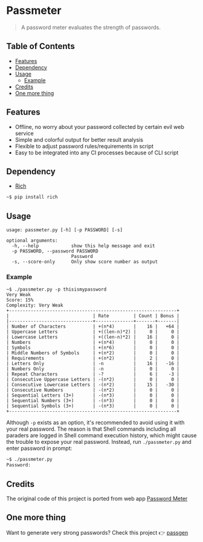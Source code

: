 # Passmeter

> A password meter evaluates the strength of passwords.

## Table of Contents

- [Features](#features)
- [Dependency](#dependency)
- [Usage](#usage)
  - [Example](#example)
- [Credits](#credits)
- [One more thing](#one-more-thing)

## Features

- Offline, no worry about your password collected by certain evil web service
- Simple and colorful output for better result analysis
- Flexible to adjust password rules/requirements in script
- Easy to be integrated into any CI processes because of CLI script

## Dependency

- [Rich](https://github.com/willmcgugan/rich)

```bash
~$ pip install rich
```

## Usage

```
usage: passmeter.py [-h] [-p PASSWORD] [-s]

optional arguments:
  -h, --help            show this help message and exit
  -p PASSWORD, --password PASSWORD
                        Password
  -s, --score-only      Only show score number as output
```

### Example

```
~$ ./passmeter.py -p thisismypassword
Very Weak
Score: 15%
Complexity: Very Weak
+--------------------------------------------------------------+
|                               | Rate         | Count | Bonus |
|-------------------------------+--------------+-------+-------|
| Number of Characters          | +(n*4)       |    16 |   +64 |
| Uppercase Letters             | +((len-n)*2) |     0 |     0 |
| Lowercase Letters             | +((len-n)*2) |    16 |     0 |
| Numbers                       | +(n*4)       |     0 |     0 |
| Symbols                       | +(n*6)       |     0 |     0 |
| Middle Numbers of Symbols     | +(n*2)       |     0 |     0 |
| Requirements                  | +(n*2)       |     2 |     0 |
| Letters Only                  | -n           |    16 |   -16 |
| Numbers Only                  | -n           |     0 |     0 |
| Repeat Characters             | -?           |     6 |    -3 |
| Consecutive Uppercase Letters | -(n*2)       |     0 |     0 |
| Consecutive Lowercase Letters | -(n*2)       |    15 |   -30 |
| Consecutive Numbers           | -(n*2)       |     0 |     0 |
| Sequential Letters (3+)       | -(n*3)       |     0 |     0 |
| Sequential Numbers (3+)       | -(n*3)       |     0 |     0 |
| Sequential Symbols (3+)       | -(n*3)       |     0 |     0 |
+--------------------------------------------------------------+
```

Although `-p` exists as an option, it's recommended to avoid using it with your real password. The reason is that Shell commands including all paraders are logged in Shell command execution history, which might cause the trouble to expose your real password. Instead, run `./passmeter.py` and enter password in prompt:

```bash
~$ ./passmeter.py
Password:
```

## Credits

The original code of this project is ported from web app [Password Meter](http://www.passwordmeter.com/)

## One more thing

Want to generate very strong passwords? Check this project :point_right: [passgen](https://github.com/KevCui/passgen)
